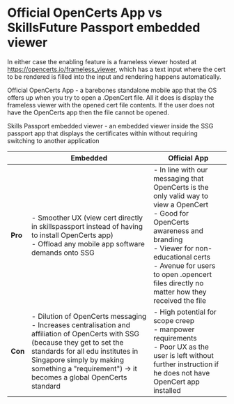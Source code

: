 # Official OpenCerts App vs SkillsFuture Passport embedded viewer

In either case the enabling feature is a frameless viewer hosted at https://opencerts.io/frameless_viewer, which has a text input where the cert to be rendered is filled into the input and rendering happens automatically.

Official OpenCerts App - a barebones standalone mobile app that the OS offers up when you try to open a .OpenCert file. All it does is display the frameless viewer with the opened cert file contents. If the user does not have the OpenCerts app then the file cannot be opened.

Skills Passport embedded viewer - an embedded viewer inside the SSG passport app that displays the certificates within without requiring switching to another application


|   | Embedded  | Official App  |
|---|---|---|
|__Pro__| - Smoother UX (view cert directly in skillspassport instead of having to install OpenCerts app) <br> - Offload any mobile app software demands onto SSG   | - In line with our messaging that OpenCerts is the only valid way to view a OpenCert <br> - Good for OpenCerts awareness and branding <br> - Viewer for non-educational certs <br> - Avenue for users to open .opencert files directly no matter how they received the file   |
|__Con__| - Dilution of OpenCerts messaging <br> - Increases centralisation and affiliation of OpenCerts with SSG (because they get to set the standards for all edu institutes in Singapore simply by making something a "requirement") -> it becomes a global OpenCerts standard  |  - High potential for scope creep <br> - manpower requirements <br> - Poor UX as the user is left without further instruction if he does not have OpenCert app installed |